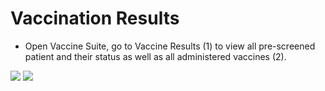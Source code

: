# Vaccination Results

- Open Vaccine Suite, go to Vaccine Results (1) to view all pre-screened patient and their status as well as all administered vaccines (2).

![](https://user-images.githubusercontent.com/105650529/170343828-1324e108-a0a0-4a67-903c-01770544936e.jpg)
![](https://user-images.githubusercontent.com/105650529/170343844-37b45fd3-17f5-417e-9cce-fc589296161a.jpg)

